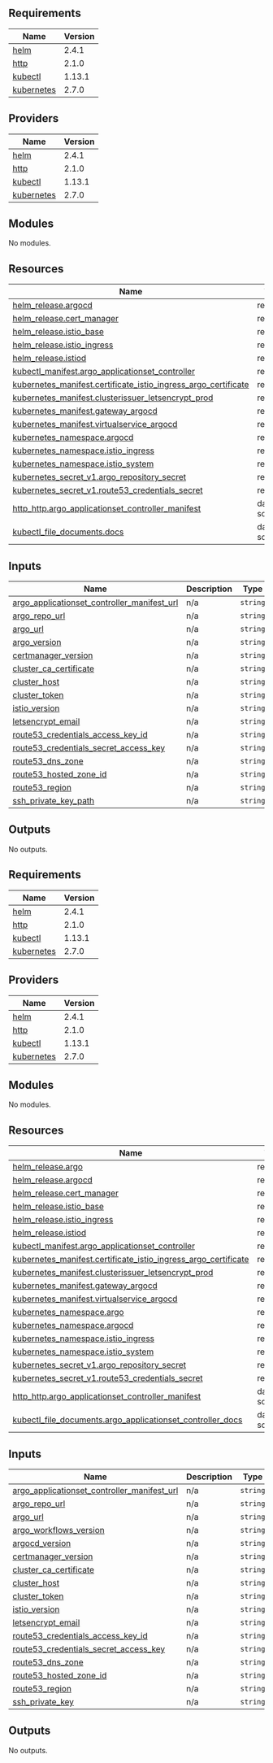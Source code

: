 ## Requirements

| Name | Version |
|------|---------|
| <a name="requirement_helm"></a> [helm](#requirement\_helm) | 2.4.1 |
| <a name="requirement_http"></a> [http](#requirement\_http) | 2.1.0 |
| <a name="requirement_kubectl"></a> [kubectl](#requirement\_kubectl) | 1.13.1 |
| <a name="requirement_kubernetes"></a> [kubernetes](#requirement\_kubernetes) | 2.7.0 |

## Providers

| Name | Version |
|------|---------|
| <a name="provider_helm"></a> [helm](#provider\_helm) | 2.4.1 |
| <a name="provider_http"></a> [http](#provider\_http) | 2.1.0 |
| <a name="provider_kubectl"></a> [kubectl](#provider\_kubectl) | 1.13.1 |
| <a name="provider_kubernetes"></a> [kubernetes](#provider\_kubernetes) | 2.7.0 |

## Modules

No modules.

## Resources

| Name | Type |
|------|------|
| [helm_release.argocd](https://registry.terraform.io/providers/hashicorp/helm/2.4.1/docs/resources/release) | resource |
| [helm_release.cert_manager](https://registry.terraform.io/providers/hashicorp/helm/2.4.1/docs/resources/release) | resource |
| [helm_release.istio_base](https://registry.terraform.io/providers/hashicorp/helm/2.4.1/docs/resources/release) | resource |
| [helm_release.istio_ingress](https://registry.terraform.io/providers/hashicorp/helm/2.4.1/docs/resources/release) | resource |
| [helm_release.istiod](https://registry.terraform.io/providers/hashicorp/helm/2.4.1/docs/resources/release) | resource |
| [kubectl_manifest.argo_applicationset_controller](https://registry.terraform.io/providers/gavinbunney/kubectl/1.13.1/docs/resources/manifest) | resource |
| [kubernetes_manifest.certificate_istio_ingress_argo_certificate](https://registry.terraform.io/providers/hashicorp/kubernetes/2.7.0/docs/resources/manifest) | resource |
| [kubernetes_manifest.clusterissuer_letsencrypt_prod](https://registry.terraform.io/providers/hashicorp/kubernetes/2.7.0/docs/resources/manifest) | resource |
| [kubernetes_manifest.gateway_argocd](https://registry.terraform.io/providers/hashicorp/kubernetes/2.7.0/docs/resources/manifest) | resource |
| [kubernetes_manifest.virtualservice_argocd](https://registry.terraform.io/providers/hashicorp/kubernetes/2.7.0/docs/resources/manifest) | resource |
| [kubernetes_namespace.argocd](https://registry.terraform.io/providers/hashicorp/kubernetes/2.7.0/docs/resources/namespace) | resource |
| [kubernetes_namespace.istio_ingress](https://registry.terraform.io/providers/hashicorp/kubernetes/2.7.0/docs/resources/namespace) | resource |
| [kubernetes_namespace.istio_system](https://registry.terraform.io/providers/hashicorp/kubernetes/2.7.0/docs/resources/namespace) | resource |
| [kubernetes_secret_v1.argo_repository_secret](https://registry.terraform.io/providers/hashicorp/kubernetes/2.7.0/docs/resources/secret_v1) | resource |
| [kubernetes_secret_v1.route53_credentials_secret](https://registry.terraform.io/providers/hashicorp/kubernetes/2.7.0/docs/resources/secret_v1) | resource |
| [http_http.argo_applicationset_controller_manifest](https://registry.terraform.io/providers/hashicorp/http/2.1.0/docs/data-sources/http) | data source |
| [kubectl_file_documents.docs](https://registry.terraform.io/providers/gavinbunney/kubectl/1.13.1/docs/data-sources/file_documents) | data source |

## Inputs

| Name | Description | Type | Default | Required |
|------|-------------|------|---------|:--------:|
| <a name="input_argo_applicationset_controller_manifest_url"></a> [argo\_applicationset\_controller\_manifest\_url](#input\_argo\_applicationset\_controller\_manifest\_url) | n/a | `string` | n/a | yes |
| <a name="input_argo_repo_url"></a> [argo\_repo\_url](#input\_argo\_repo\_url) | n/a | `string` | n/a | yes |
| <a name="input_argo_url"></a> [argo\_url](#input\_argo\_url) | n/a | `string` | n/a | yes |
| <a name="input_argocd_version"></a> [argo\_version](#input\_argo\_version) | n/a | `string` | n/a | yes |
| <a name="input_certmanager_version"></a> [certmanager\_version](#input\_certmanager\_version) | n/a | `string` | n/a | yes |
| <a name="input_cluster_ca_certificate"></a> [cluster\_ca\_certificate](#input\_cluster\_ca\_certificate) | n/a | `string` | n/a | yes |
| <a name="input_cluster_host"></a> [cluster\_host](#input\_cluster\_host) | n/a | `string` | n/a | yes |
| <a name="input_cluster_token"></a> [cluster\_token](#input\_cluster\_token) | n/a | `string` | n/a | yes |
| <a name="input_istio_version"></a> [istio\_version](#input\_istio\_version) | n/a | `string` | n/a | yes |
| <a name="input_letsencrypt_email"></a> [letsencrypt\_email](#input\_letsencrypt\_email) | n/a | `string` | n/a | yes |
| <a name="input_route53_credentials_access_key_id"></a> [route53\_credentials\_access\_key\_id](#input\_route53\_credentials\_access\_key\_id) | n/a | `string` | n/a | yes |
| <a name="input_route53_credentials_secret_access_key"></a> [route53\_credentials\_secret\_access\_key](#input\_route53\_credentials\_secret\_access\_key) | n/a | `string` | n/a | yes |
| <a name="input_route53_dns_zone"></a> [route53\_dns\_zone](#input\_route53\_dns\_zone) | n/a | `string` | n/a | yes |
| <a name="input_route53_hosted_zone_id"></a> [route53\_hosted\_zone\_id](#input\_route53\_hosted\_zone\_id) | n/a | `string` | n/a | yes |
| <a name="input_route53_region"></a> [route53\_region](#input\_route53\_region) | n/a | `string` | n/a | yes |
| <a name="input_ssh_private_key"></a> [ssh\_private\_key\_path](#input\_ssh\_private\_key\_path) | n/a | `string` | n/a | yes |

## Outputs

No outputs.

<!-- BEGIN_TF_DOCS -->
## Requirements

| Name | Version |
|------|---------|
| <a name="requirement_helm"></a> [helm](#requirement\_helm) | 2.4.1 |
| <a name="requirement_http"></a> [http](#requirement\_http) | 2.1.0 |
| <a name="requirement_kubectl"></a> [kubectl](#requirement\_kubectl) | 1.13.1 |
| <a name="requirement_kubernetes"></a> [kubernetes](#requirement\_kubernetes) | 2.7.0 |

## Providers

| Name | Version |
|------|---------|
| <a name="provider_helm"></a> [helm](#provider\_helm) | 2.4.1 |
| <a name="provider_http"></a> [http](#provider\_http) | 2.1.0 |
| <a name="provider_kubectl"></a> [kubectl](#provider\_kubectl) | 1.13.1 |
| <a name="provider_kubernetes"></a> [kubernetes](#provider\_kubernetes) | 2.7.0 |

## Modules

No modules.

## Resources

| Name | Type |
|------|------|
| [helm_release.argo](https://registry.terraform.io/providers/hashicorp/helm/2.4.1/docs/resources/release) | resource |
| [helm_release.argocd](https://registry.terraform.io/providers/hashicorp/helm/2.4.1/docs/resources/release) | resource |
| [helm_release.cert_manager](https://registry.terraform.io/providers/hashicorp/helm/2.4.1/docs/resources/release) | resource |
| [helm_release.istio_base](https://registry.terraform.io/providers/hashicorp/helm/2.4.1/docs/resources/release) | resource |
| [helm_release.istio_ingress](https://registry.terraform.io/providers/hashicorp/helm/2.4.1/docs/resources/release) | resource |
| [helm_release.istiod](https://registry.terraform.io/providers/hashicorp/helm/2.4.1/docs/resources/release) | resource |
| [kubectl_manifest.argo_applicationset_controller](https://registry.terraform.io/providers/gavinbunney/kubectl/1.13.1/docs/resources/manifest) | resource |
| [kubernetes_manifest.certificate_istio_ingress_argo_certificate](https://registry.terraform.io/providers/hashicorp/kubernetes/2.7.0/docs/resources/manifest) | resource |
| [kubernetes_manifest.clusterissuer_letsencrypt_prod](https://registry.terraform.io/providers/hashicorp/kubernetes/2.7.0/docs/resources/manifest) | resource |
| [kubernetes_manifest.gateway_argocd](https://registry.terraform.io/providers/hashicorp/kubernetes/2.7.0/docs/resources/manifest) | resource |
| [kubernetes_manifest.virtualservice_argocd](https://registry.terraform.io/providers/hashicorp/kubernetes/2.7.0/docs/resources/manifest) | resource |
| [kubernetes_namespace.argo](https://registry.terraform.io/providers/hashicorp/kubernetes/2.7.0/docs/resources/namespace) | resource |
| [kubernetes_namespace.argocd](https://registry.terraform.io/providers/hashicorp/kubernetes/2.7.0/docs/resources/namespace) | resource |
| [kubernetes_namespace.istio_ingress](https://registry.terraform.io/providers/hashicorp/kubernetes/2.7.0/docs/resources/namespace) | resource |
| [kubernetes_namespace.istio_system](https://registry.terraform.io/providers/hashicorp/kubernetes/2.7.0/docs/resources/namespace) | resource |
| [kubernetes_secret_v1.argo_repository_secret](https://registry.terraform.io/providers/hashicorp/kubernetes/2.7.0/docs/resources/secret_v1) | resource |
| [kubernetes_secret_v1.route53_credentials_secret](https://registry.terraform.io/providers/hashicorp/kubernetes/2.7.0/docs/resources/secret_v1) | resource |
| [http_http.argo_applicationset_controller_manifest](https://registry.terraform.io/providers/hashicorp/http/2.1.0/docs/data-sources/http) | data source |
| [kubectl_file_documents.argo_applicationset_controller_docs](https://registry.terraform.io/providers/gavinbunney/kubectl/1.13.1/docs/data-sources/file_documents) | data source |

## Inputs

| Name | Description | Type | Default | Required |
|------|-------------|------|---------|:--------:|
| <a name="input_argo_applicationset_controller_manifest_url"></a> [argo\_applicationset\_controller\_manifest\_url](#input\_argo\_applicationset\_controller\_manifest\_url) | n/a | `string` | n/a | yes |
| <a name="input_argo_repo_url"></a> [argo\_repo\_url](#input\_argo\_repo\_url) | n/a | `string` | n/a | yes |
| <a name="input_argo_url"></a> [argo\_url](#input\_argo\_url) | n/a | `string` | n/a | yes |
| <a name="input_argo_workflows_version"></a> [argo\_workflows\_version](#input\_argo\_workflows\_version) | n/a | `string` | n/a | yes |
| <a name="input_argocd_version"></a> [argocd\_version](#input\_argocd\_version) | n/a | `string` | n/a | yes |
| <a name="input_certmanager_version"></a> [certmanager\_version](#input\_certmanager\_version) | n/a | `string` | n/a | yes |
| <a name="input_cluster_ca_certificate"></a> [cluster\_ca\_certificate](#input\_cluster\_ca\_certificate) | n/a | `string` | n/a | yes |
| <a name="input_cluster_host"></a> [cluster\_host](#input\_cluster\_host) | n/a | `string` | n/a | yes |
| <a name="input_cluster_token"></a> [cluster\_token](#input\_cluster\_token) | n/a | `string` | n/a | yes |
| <a name="input_istio_version"></a> [istio\_version](#input\_istio\_version) | n/a | `string` | n/a | yes |
| <a name="input_letsencrypt_email"></a> [letsencrypt\_email](#input\_letsencrypt\_email) | n/a | `string` | n/a | yes |
| <a name="input_route53_credentials_access_key_id"></a> [route53\_credentials\_access\_key\_id](#input\_route53\_credentials\_access\_key\_id) | n/a | `string` | n/a | yes |
| <a name="input_route53_credentials_secret_access_key"></a> [route53\_credentials\_secret\_access\_key](#input\_route53\_credentials\_secret\_access\_key) | n/a | `string` | n/a | yes |
| <a name="input_route53_dns_zone"></a> [route53\_dns\_zone](#input\_route53\_dns\_zone) | n/a | `string` | n/a | yes |
| <a name="input_route53_hosted_zone_id"></a> [route53\_hosted\_zone\_id](#input\_route53\_hosted\_zone\_id) | n/a | `string` | n/a | yes |
| <a name="input_route53_region"></a> [route53\_region](#input\_route53\_region) | n/a | `string` | n/a | yes |
| <a name="input_ssh_private_key"></a> [ssh\_private\_key](#input\_ssh\_private\_key) | n/a | `string` | n/a | yes |

## Outputs

No outputs.
<!-- END_TF_DOCS -->